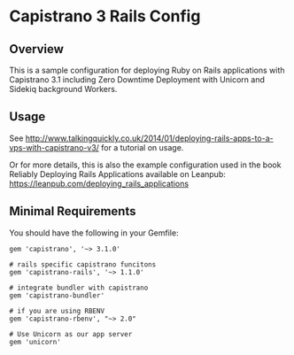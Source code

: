 # Capistrano 3 Rails Config

## Overview

This is a sample configuration for deploying Ruby on Rails applications with Capistrano 3.1 including Zero Downtime Deployment with Unicorn and Sidekiq background Workers.

## Usage

See
<http://www.talkingquickly.co.uk/2014/01/deploying-rails-apps-to-a-vps-with-capistrano-v3/>
for a tutorial on usage.

Or for more details, this is also the example configuration used in the
book Reliably Deploying Rails Applications available on Leanpub:
<https://leanpub.com/deploying_rails_applications>

## Minimal Requirements

You should have the following in your Gemfile:

    gem 'capistrano', '~> 3.1.0'

    # rails specific capistrano funcitons
    gem 'capistrano-rails', '~> 1.1.0'

    # integrate bundler with capistrano
    gem 'capistrano-bundler'

    # if you are using RBENV
    gem 'capistrano-rbenv', "~> 2.0" 

    # Use Unicorn as our app server
    gem 'unicorn'
